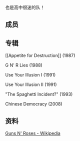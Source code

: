 也是高中很迷的队！

## 成员

## 专辑

[[Appetite for Destruction]] (1987)

G N' R Lies (1988)

Use Your Illusion I (1991)

Use Your Illusion II (1991)

"The Spaghetti Incident?" (1993)

Chinese Democracy (2008)



## 资料
[Guns N' Roses - Wikipedia](https://en.wikipedia.org/wiki/Guns_N'_Roses)